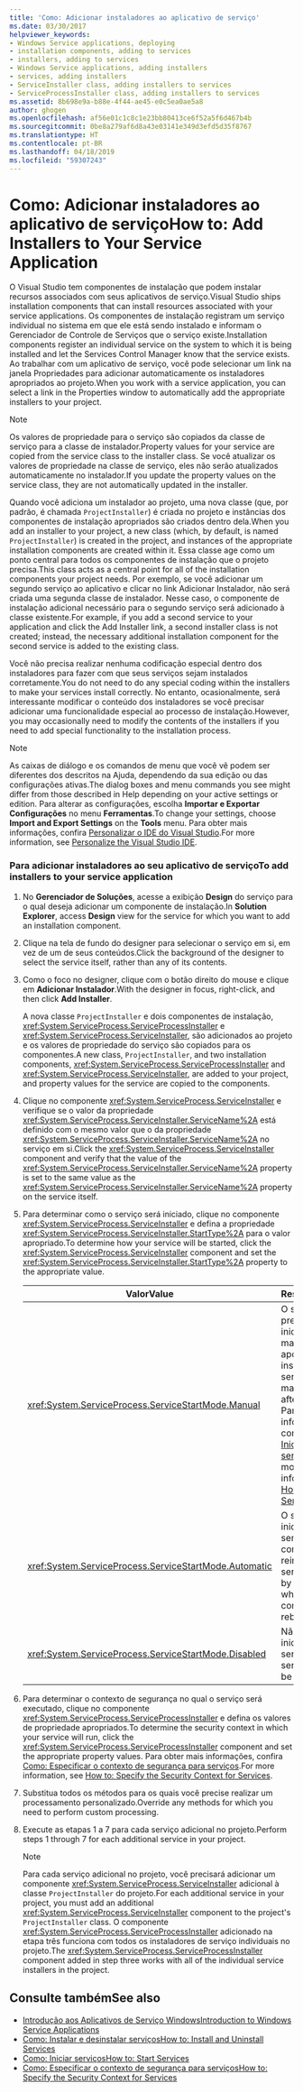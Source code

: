 ```yaml
---
title: 'Como: Adicionar instaladores ao aplicativo de serviço'
ms.date: 03/30/2017
helpviewer_keywords:
- Windows Service applications, deploying
- installation components, adding to services
- installers, adding to services
- Windows Service applications, adding installers
- services, adding installers
- ServiceInstaller class, adding installers to services
- ServiceProcessInstaller class, adding installers to services
ms.assetid: 8b698e9a-b88e-4f44-ae45-e0c5ea0ae5a8
author: ghogen
ms.openlocfilehash: af56e01c1c8c1e23bb80413ce6f52a5f6d467b4b
ms.sourcegitcommit: 0be8a279af6d8a43e03141e349d3efd5d35f8767
ms.translationtype: HT
ms.contentlocale: pt-BR
ms.lasthandoff: 04/18/2019
ms.locfileid: "59307243"
---
```

# <a name="how-to-add-installers-to-your-service-application"></a><span data-ttu-id="c5794-102">Como: Adicionar instaladores ao aplicativo de serviço</span><span class="sxs-lookup"><span data-stu-id="c5794-102">How to: Add Installers to Your Service Application</span></span>
<span data-ttu-id="c5794-103">O Visual Studio tem componentes de instalação que podem instalar recursos associados com seus aplicativos de serviço.</span><span class="sxs-lookup"><span data-stu-id="c5794-103">Visual Studio ships installation components that can install resources associated with your service applications.</span></span> <span data-ttu-id="c5794-104">Os componentes de instalação registram um serviço individual no sistema em que ele está sendo instalado e informam o Gerenciador de Controle de Serviços que o serviço existe.</span><span class="sxs-lookup"><span data-stu-id="c5794-104">Installation components register an individual service on the system to which it is being installed and let the Services Control Manager know that the service exists.</span></span> <span data-ttu-id="c5794-105">Ao trabalhar com um aplicativo de serviço, você pode selecionar um link na janela Propriedades para adicionar automaticamente os instaladores apropriados ao projeto.</span><span class="sxs-lookup"><span data-stu-id="c5794-105">When you work with a service application, you can select a link in the Properties window to automatically add the appropriate installers to your project.</span></span>  
  
> [!NOTE]
>  <span data-ttu-id="c5794-106">Os valores de propriedade para o serviço são copiados da classe de serviço para a classe de instalador.</span><span class="sxs-lookup"><span data-stu-id="c5794-106">Property values for your service are copied from the service class to the installer class.</span></span> <span data-ttu-id="c5794-107">Se você atualizar os valores de propriedade na classe de serviço, eles não serão atualizados automaticamente no instalador.</span><span class="sxs-lookup"><span data-stu-id="c5794-107">If you update the property values on the service class, they are not automatically updated in the installer.</span></span>  
  
 <span data-ttu-id="c5794-108">Quando você adiciona um instalador ao projeto, uma nova classe (que, por padrão, é chamada `ProjectInstaller`) é criada no projeto e instâncias dos componentes de instalação apropriados são criados dentro dela.</span><span class="sxs-lookup"><span data-stu-id="c5794-108">When you add an installer to your project, a new class (which, by default, is named `ProjectInstaller`) is created in the project, and instances of the appropriate installation components are created within it.</span></span> <span data-ttu-id="c5794-109">Essa classe age como um ponto central para todos os componentes de instalação que o projeto precisa.</span><span class="sxs-lookup"><span data-stu-id="c5794-109">This class acts as a central point for all of the installation components your project needs.</span></span> <span data-ttu-id="c5794-110">Por exemplo, se você adicionar um segundo serviço ao aplicativo e clicar no link Adicionar Instalador, não será criada uma segunda classe de instalador. Nesse caso, o componente de instalação adicional necessário para o segundo serviço será adicionado à classe existente.</span><span class="sxs-lookup"><span data-stu-id="c5794-110">For example, if you add a second service to your application and click the Add Installer link, a second installer class is not created; instead, the necessary additional installation component for the second service is added to the existing class.</span></span>  
  
 <span data-ttu-id="c5794-111">Você não precisa realizar nenhuma codificação especial dentro dos instaladores para fazer com que seus serviços sejam instalados corretamente.</span><span class="sxs-lookup"><span data-stu-id="c5794-111">You do not need to do any special coding within the installers to make your services install correctly.</span></span> <span data-ttu-id="c5794-112">No entanto, ocasionalmente, será interessante modificar o conteúdo dos instaladores se você precisar adicionar uma funcionalidade especial ao processo de instalação.</span><span class="sxs-lookup"><span data-stu-id="c5794-112">However, you may occasionally need to modify the contents of the installers if you need to add special functionality to the installation process.</span></span>  
  
> [!NOTE]
>  <span data-ttu-id="c5794-113">As caixas de diálogo e os comandos de menu que você vê podem ser diferentes dos descritos na Ajuda, dependendo da sua edição ou das configurações ativas.</span><span class="sxs-lookup"><span data-stu-id="c5794-113">The dialog boxes and menu commands you see might differ from those described in Help depending on your active settings or edition.</span></span> <span data-ttu-id="c5794-114">Para alterar as configurações, escolha **Importar e Exportar Configurações** no menu **Ferramentas**.</span><span class="sxs-lookup"><span data-stu-id="c5794-114">To change your settings, choose **Import and Export Settings** on the **Tools** menu.</span></span> <span data-ttu-id="c5794-115">Para obter mais informações, confira [Personalizar o IDE do Visual Studio](/visualstudio/ide/personalizing-the-visual-studio-ide).</span><span class="sxs-lookup"><span data-stu-id="c5794-115">For more information, see [Personalize the Visual Studio IDE](/visualstudio/ide/personalizing-the-visual-studio-ide).</span></span>  
  
### <a name="to-add-installers-to-your-service-application"></a><span data-ttu-id="c5794-116">Para adicionar instaladores ao seu aplicativo de serviço</span><span class="sxs-lookup"><span data-stu-id="c5794-116">To add installers to your service application</span></span>  
  
1. <span data-ttu-id="c5794-117">No **Gerenciador de Soluções**, acesse a exibição **Design** do serviço para o qual deseja adicionar um componente de instalação.</span><span class="sxs-lookup"><span data-stu-id="c5794-117">In **Solution Explorer**, access **Design** view for the service for which you want to add an installation component.</span></span>  
  
2. <span data-ttu-id="c5794-118">Clique na tela de fundo do designer para selecionar o serviço em si, em vez de um de seus conteúdos.</span><span class="sxs-lookup"><span data-stu-id="c5794-118">Click the background of the designer to select the service itself, rather than any of its contents.</span></span>  
  
3. <span data-ttu-id="c5794-119">Como o foco no designer, clique com o botão direito do mouse e clique em **Adicionar Instalador**.</span><span class="sxs-lookup"><span data-stu-id="c5794-119">With the designer in focus, right-click, and then click **Add Installer**.</span></span>  
  
     <span data-ttu-id="c5794-120">A nova classe `ProjectInstaller` e dois componentes de instalação, <xref:System.ServiceProcess.ServiceProcessInstaller> e <xref:System.ServiceProcess.ServiceInstaller>, são adicionados ao projeto e os valores de propriedade do serviço são copiados para os componentes.</span><span class="sxs-lookup"><span data-stu-id="c5794-120">A new class, `ProjectInstaller`, and two installation components, <xref:System.ServiceProcess.ServiceProcessInstaller> and <xref:System.ServiceProcess.ServiceInstaller>, are added to your project, and property values for the service are copied to the components.</span></span>  
  
4. <span data-ttu-id="c5794-121">Clique no componente <xref:System.ServiceProcess.ServiceInstaller> e verifique se o valor da propriedade <xref:System.ServiceProcess.ServiceInstaller.ServiceName%2A> está definido com o mesmo valor que o da propriedade <xref:System.ServiceProcess.ServiceInstaller.ServiceName%2A> no serviço em si.</span><span class="sxs-lookup"><span data-stu-id="c5794-121">Click the <xref:System.ServiceProcess.ServiceInstaller> component and verify that the value of the <xref:System.ServiceProcess.ServiceInstaller.ServiceName%2A> property is set to the same value as the <xref:System.ServiceProcess.ServiceInstaller.ServiceName%2A> property on the service itself.</span></span>  
  
5. <span data-ttu-id="c5794-122">Para determinar como o serviço será iniciado, clique no componente <xref:System.ServiceProcess.ServiceInstaller> e defina a propriedade <xref:System.ServiceProcess.ServiceInstaller.StartType%2A> para o valor apropriado.</span><span class="sxs-lookup"><span data-stu-id="c5794-122">To determine how your service will be started, click the <xref:System.ServiceProcess.ServiceInstaller> component and set the <xref:System.ServiceProcess.ServiceInstaller.StartType%2A> property to the appropriate value.</span></span>  
  
    |<span data-ttu-id="c5794-123">Valor</span><span class="sxs-lookup"><span data-stu-id="c5794-123">Value</span></span>|<span data-ttu-id="c5794-124">Resultado</span><span class="sxs-lookup"><span data-stu-id="c5794-124">Result</span></span>|  
    |-----------|------------|  
    |<xref:System.ServiceProcess.ServiceStartMode.Manual>|<span data-ttu-id="c5794-125">O serviço precisará ser iniciado manualmente após a instalação.</span><span class="sxs-lookup"><span data-stu-id="c5794-125">The service must be manually started after installation.</span></span> <span data-ttu-id="c5794-126">Para obter mais informações, confira [Como: Iniciar serviços](../../../docs/framework/windows-services/how-to-start-services.md).</span><span class="sxs-lookup"><span data-stu-id="c5794-126">For more information, see [How to: Start Services](../../../docs/framework/windows-services/how-to-start-services.md).</span></span>|  
    |<xref:System.ServiceProcess.ServiceStartMode.Automatic>|<span data-ttu-id="c5794-127">O serviço será iniciado sozinho, sempre que o computador for reiniciado.</span><span class="sxs-lookup"><span data-stu-id="c5794-127">The service will start by itself whenever the computer reboots.</span></span>|  
    |<xref:System.ServiceProcess.ServiceStartMode.Disabled>|<span data-ttu-id="c5794-128">Não é possível iniciar o serviço.</span><span class="sxs-lookup"><span data-stu-id="c5794-128">The service cannot be started.</span></span>|  
  
6. <span data-ttu-id="c5794-129">Para determinar o contexto de segurança no qual o serviço será executado, clique no componente <xref:System.ServiceProcess.ServiceProcessInstaller> e defina os valores de propriedade apropriados.</span><span class="sxs-lookup"><span data-stu-id="c5794-129">To determine the security context in which your service will run, click the <xref:System.ServiceProcess.ServiceProcessInstaller> component and set the appropriate property values.</span></span> <span data-ttu-id="c5794-130">Para obter mais informações, confira [Como: Especificar o contexto de segurança para serviços](../../../docs/framework/windows-services/how-to-specify-the-security-context-for-services.md).</span><span class="sxs-lookup"><span data-stu-id="c5794-130">For more information, see [How to: Specify the Security Context for Services](../../../docs/framework/windows-services/how-to-specify-the-security-context-for-services.md).</span></span>  
  
7. <span data-ttu-id="c5794-131">Substitua todos os métodos para os quais você precise realizar um processamento personalizado.</span><span class="sxs-lookup"><span data-stu-id="c5794-131">Override any methods for which you need to perform custom processing.</span></span>  
  
8. <span data-ttu-id="c5794-132">Execute as etapas 1 a 7 para cada serviço adicional no projeto.</span><span class="sxs-lookup"><span data-stu-id="c5794-132">Perform steps 1 through 7 for each additional service in your project.</span></span>  
  
    > [!NOTE]
    >  <span data-ttu-id="c5794-133">Para cada serviço adicional no projeto, você precisará adicionar um componente <xref:System.ServiceProcess.ServiceInstaller> adicional à classe `ProjectInstaller` do projeto.</span><span class="sxs-lookup"><span data-stu-id="c5794-133">For each additional service in your project, you must add an additional <xref:System.ServiceProcess.ServiceInstaller> component to the project's `ProjectInstaller` class.</span></span> <span data-ttu-id="c5794-134">O componente <xref:System.ServiceProcess.ServiceProcessInstaller> adicionado na etapa três funciona com todos os instaladores de serviço individuais no projeto.</span><span class="sxs-lookup"><span data-stu-id="c5794-134">The <xref:System.ServiceProcess.ServiceProcessInstaller> component added in step three works with all of the individual service installers in the project.</span></span>  
  
## <a name="see-also"></a><span data-ttu-id="c5794-135">Consulte também</span><span class="sxs-lookup"><span data-stu-id="c5794-135">See also</span></span>

- [<span data-ttu-id="c5794-136">Introdução aos Aplicativos de Serviço Windows</span><span class="sxs-lookup"><span data-stu-id="c5794-136">Introduction to Windows Service Applications</span></span>](../../../docs/framework/windows-services/introduction-to-windows-service-applications.md)
- [<span data-ttu-id="c5794-137">Como: Instalar e desinstalar serviços</span><span class="sxs-lookup"><span data-stu-id="c5794-137">How to: Install and Uninstall Services</span></span>](../../../docs/framework/windows-services/how-to-install-and-uninstall-services.md)
- [<span data-ttu-id="c5794-138">Como: Iniciar serviços</span><span class="sxs-lookup"><span data-stu-id="c5794-138">How to: Start Services</span></span>](../../../docs/framework/windows-services/how-to-start-services.md)
- [<span data-ttu-id="c5794-139">Como: Especificar o contexto de segurança para serviços</span><span class="sxs-lookup"><span data-stu-id="c5794-139">How to: Specify the Security Context for Services</span></span>](../../../docs/framework/windows-services/how-to-specify-the-security-context-for-services.md)
